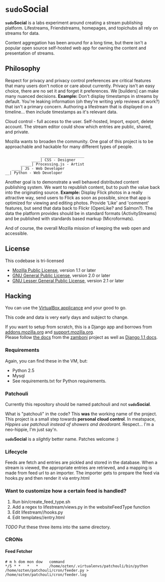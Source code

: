 # `sudo`Social #
**`sudo`Social** is a labs experiment around creating a stream
publishing platform. Lifestreams, Friendstreams, homepages,
and topichubs all rely on streams for data. 

Content aggregation has been around for a long time, but there isn't a popular
open source self-hosted web app for owning the content
and presentation of streams.

## Philosophy ##

Respect for privacy and privacy control preferences are critical features that
many users don't notice or care about currently. Privacy isn't an
easy choice, there are no set it and forget it preferences. We [builders]
can make many nuanced decisions.
**Example:** Don't display timestamps in streams by default. You're leaking
 information (oh they're writing yelp reviews at work?)
that isn't a primary concern. Authoring a lifestream that is displayed
on a timeline... then include timestamps as it's relevant data.

Cloud control - full access to the user. Self-hosted, Import, export, delete account.
The stream editor could show which entries are public, shared, and private.

Mozilla wants to broaden the community. One goal of this project is to be
approachable and hackable for many different types of people.

                    ____________________
                ____| CSS - Designer
           _____| Processing.js - Artist
       ____| JS - Web Developer
    __| Python - Web Developer
    
Another goal is to demonstrate a well behaved distributed
content publishing system. We want to republish
content, but to push the value back into the originating source.
**Example:** Display Flick photos in a really attractive way, send
users to Flick as soon as possible, since that app is optimized for
viewing and editing photos. Provide 'Like' and 'comment' features,
but send that data back to Flickr (OpenLike? and Salmon?). 
The data the platform provides should be in standard formats (ActivityStreams)
and be published with standards based markup (Microformats).

And of course, the overall Mozilla mission of keeping the web open
and accessible.

## License ##
This codebase is tri-licensed
  * [Mozilla Public License](http://www.mozilla.org/MPL/MPL-1.1.html), version 1.1 or later
  * [GNU General Public License](http://www.gnu.org/licenses/gpl-2.0.html), version 2.0 or later
  * [GNU Lesser General Public License](http://www.gnu.org/licenses/lgpl-2.1.html), version 2.1 or later

## Hacking ##
You can use the [VirtualBox applicance](http://sudosocial.me/static/sudosocial.zip) and your good to go.

This code and data is very early days and subject to change.

If you want to setup from scratch, this is a Django app and borrows from
[addons.mozilla.org](http://addons.mozilla.org) and [support.mozilla.org](http://support.mozilla.org).  
Please follow [the docs](http://jbalogh.github.com/zamboni/topics/installation/) from
the [zamboni](http://github.com/jbalogh/zamboni) project 
as well as [Django 1.1 docs](http://docs.djangoproject.com/en/1.1/).

### Requirements ###
Again, you can find these in the VM, but:

 * Python 2.5
 * Mysql
 * See requirements.txt for Python requirements.

### Patchouli ###
Currently this repository should be named patchouli and not **`sudo`Social**.

What is "patchouli" in the code?
This **was** the working name of the project. This project is a small step towards **personal cloud control**. 
In meatspace, *Hippies use patchouli instead of showers and deodorant*. Respect... I'm a neo-hippie, I'm just say'n.

**`sudo`Social** is a *slightly* better name. Patches welcome :)

### Lifecycle ###
Feeds are fetch and entries are pickled and stored in the database.
When a stream is viewed, the appropriate entries are retrieved, and
a mapping is made from feed url to an importer. The importer
gets to prepare the feed via hooks.py and then render it via
entry.html

### Want to customize how a certain feed is handled? ###
1. Run bin/create_feed_type.sh <sitename>
2. Add a regex to lifestream/views.py in the websiteFeedType function
3. Edit lifestream/<sitename>/hooks.py
4. Edit templates/<sitename>/entry.html

*TODO*  Put these three items into the same directory.

### CRONs ###
#### Feed Fetcher ####

    # m h dom mon dow   command
    */5 * *   *   *     /home/ozten/.virtualenvs/patchouli/bin/python /home/ozten/patchouli/cron/feeder.py > /home/ozten/patchouli/cron/feeder.log